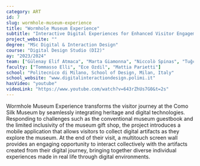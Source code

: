 ```yaml
---
category: ART
id: 7
slug: wormhole-museum-experience
title: "Wormhole Museum Experience"
subtitle: "Interactive Digital Experiences for Enhanced Visitor Engagement"
project_website: ""
degree: "MSc Digital & Interaction Design"
course: "Digital Design Studio (DI2)"
ay: "2023/2024"
team: ["Gülenay Elif Atmaca", "Marta Giamonna", "Niccolò Spinas", "Tuğçe Topada", "Junxi Wu"]
faculty: ["Tommasso Elli", "Ece Ozdil", "Mattia Parietti"]
school: "Politecnico di Milano, School of Design, Milan, Italy"
school_website: "www.digitalinteractiondesign.polimi.it"
hasVideo: "youtube"
videoLink: "https://www.youtube.com/watch?v=643rZhUs7G0&t=2s"
---
```


Wormhole Museum Experience transforms the visitor journey at the Como Silk Museum by seamlessly integrating heritage and digital technologies. Responding to challenges such as the conventional museum guestbook and the limited inclusivity of the museum gift shop, the project introduces a mobile application that allows visitors to collect digital artifacts as they explore the museum. At the end of their visit, a multitouch screen wall provides an engaging opportunity to interact collectively with the artifacts created from their digital journey, bringing together diverse individual experiences made in real life through digital environments.
